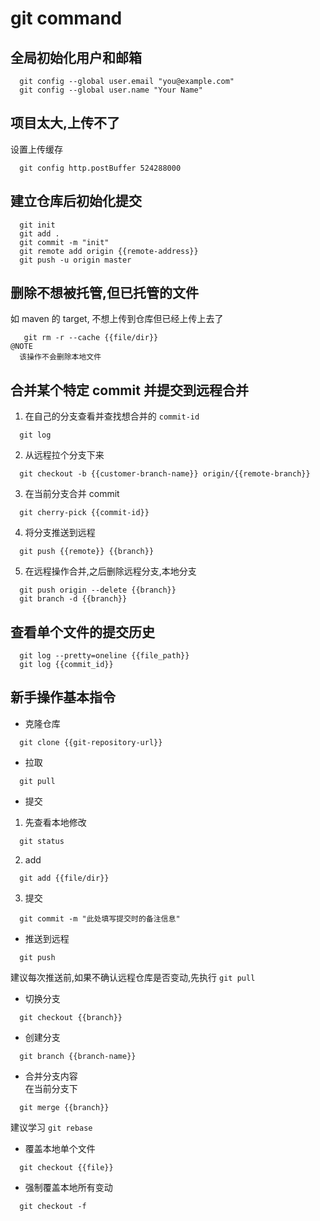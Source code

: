 # git command

## 全局初始化用户和邮箱
```
  git config --global user.email "you@example.com"
  git config --global user.name "Your Name"
```

## 项目太大,上传不了
设置上传缓存  
```
  git config http.postBuffer 524288000
```

## 建立仓库后初始化提交
```
  git init
  git add .
  git commit -m "init"
  git remote add origin {{remote-address}}
  git push -u origin master
```

## 删除不想被托管,但已托管的文件
如 maven 的 target, 不想上传到仓库但已经上传上去了
```
   git rm -r --cache {{file/dir}}
@NOTE
  该操作不会删除本地文件
```

## 合并某个特定 commit 并提交到远程合并
1) 在自己的分支查看并查找想合并的 `commit-id`
```
  git log
```
2) 从远程拉个分支下来
```
  git checkout -b {{customer-branch-name}} origin/{{remote-branch}}
```
3) 在当前分支合并 commit
```
  git cherry-pick {{commit-id}}
```
4) 将分支推送到远程
```
  git push {{remote}} {{branch}}
```
5) 在远程操作合并,之后删除远程分支,本地分支
```
  git push origin --delete {{branch}}
  git branch -d {{branch}}
```

## 查看单个文件的提交历史
```
  git log --pretty=oneline {{file_path}}
  git log {{commit_id}}
```

## 新手操作基本指令
- 克隆仓库
```
  git clone {{git-repository-url}}
```
- 拉取
```
  git pull
```
- 提交
1. 先查看本地修改
```
  git status
```
2. add
```
  git add {{file/dir}}
```
3. 提交
```
  git commit -m "此处填写提交时的备注信息"
```
- 推送到远程  
```
  git push
```
建议每次推送前,如果不确认远程仓库是否变动,先执行 `git pull`
- 切换分支
```
  git checkout {{branch}}
```
- 创建分支
```
  git branch {{branch-name}}
```
- 合并分支内容  
在当前分支下
```
  git merge {{branch}}
```
建议学习 `git rebase`
- 覆盖本地单个文件
```
  git checkout {{file}}
```
- 强制覆盖本地所有变动
```
  git checkout -f
```
